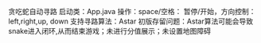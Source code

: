 贪吃蛇自动寻路
启动类：App.java
操作：space/空格： 暂停/开始，方向控制：left,right,up, down
支持寻路算法：Astar
初版存留问题：Astar算法可能会导致snake进入闭环,从而结束游戏；未进行分值展示；未设置地图障碍
